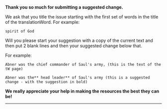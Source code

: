 **Thank you so much for submitting a suggested change.**

We ask that you title the issue starting with the first set of words in the title of the translationWord. For example: 

    spirit of God

Will you please start your suggestion with a copy of the current text and then put 2 blank lines and then your suggested change below that.

For example: 

    Abner was the chief commander of Saul's army, (this is the text of the tW page)

    Abner was the** head leader** of Saul's army (this is a suggested change - with the suggestion in bold)

**We really appreciate your help in making the resources the best they can be!**

-----


